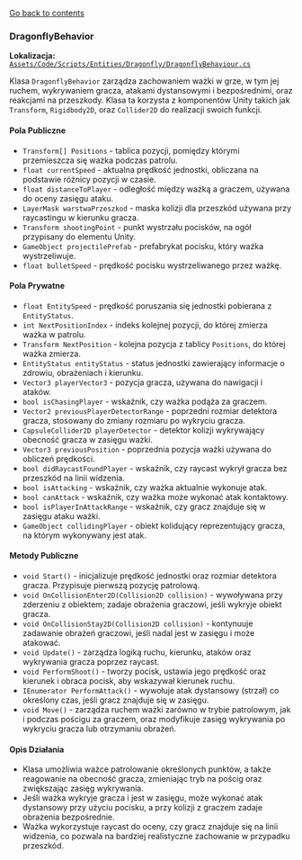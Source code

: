[Go back to contents](../../../contents.md)

### DragonflyBehavior

**Lokalizacja:** [`Assets/Code/Scripts/Entities/Dragonfly/DragonflyBehaviour.cs`](../../../../Assets/Code/Scripts/Entities/Dragonfly/DragonflyBehaviour.cs)

Klasa `DragonflyBehavior` zarządza zachowaniem ważki w grze, w tym jej ruchem, wykrywaniem gracza, atakami dystansowymi i bezpośrednimi, oraz reakcjami na przeszkody. Klasa ta korzysta z komponentów Unity takich jak `Transform`, `Rigidbody2D`, oraz `Collider2D` do realizacji swoich funkcji.

#### Pola Publiczne

- `Transform[] Positions` - tablica pozycji, pomiędzy którymi przemieszcza się ważka podczas patrolu.
- `float currentSpeed` - aktualna prędkość jednostki, obliczana na podstawie różnicy pozycji w czasie.
- `float distanceToPlayer` - odległość między ważką a graczem, używana do oceny zasięgu ataku.
- `LayerMask warstwaPrzeszkod` - maska kolizji dla przeszkód używana przy raycastingu w kierunku gracza.
- `Transform shootingPoint` - punkt wystrzału pocisków, na ogół przypisany do elementu Unity.
- `GameObject projectilePrefab` - prefabrykat pocisku, który ważka wystrzeliwuje.
- `float bulletSpeed` - prędkość pocisku wystrzeliwanego przez ważkę.

#### Pola Prywatne

- `float EntitySpeed` - prędkość poruszania się jednostki pobierana z `EntityStatus`.
- `int NextPositionIndex` - indeks kolejnej pozycji, do której zmierza ważka w patrolu.
- `Transform NextPosition` - kolejna pozycja z tablicy `Positions`, do której ważka zmierza.
- `EntityStatus entityStatus` - status jednostki zawierający informacje o zdrowiu, obrażeniach i kierunku.
- `Vector3 playerVector3` - pozycja gracza, używana do nawigacji i ataków.
- `bool isChasingPlayer` - wskaźnik, czy ważka podąża za graczem.
- `Vector2 previousPlayerDetectorRange` - poprzedni rozmiar detektora gracza, stosowany do zmiany rozmiaru po wykryciu gracza.
- `CapsuleCollider2D playerDetector` - detektor kolizji wykrywający obecność gracza w zasięgu ważki.
- `Vector3 previousPosition` - poprzednia pozycja ważki używana do obliczeń prędkości.
- `bool didRaycastFoundPlayer` - wskaźnik, czy raycast wykrył gracza bez przeszkód na linii widzenia.
- `bool isAttacking` - wskaźnik, czy ważka aktualnie wykonuje atak.
- `bool canAttack` - wskaźnik, czy ważka może wykonać atak kontaktowy.
- `bool isPlayerInAttackRange` - wskaźnik, czy gracz znajduje się w zasięgu ataku ważki.
- `GameObject collidingPlayer` - obiekt kolidujący reprezentujący gracza, na którym wykonywany jest atak.

#### Metody Publiczne

- `void Start()` - inicjalizuje prędkość jednostki oraz rozmiar detektora gracza. Przypisuje pierwszą pozycję patrolową.
- `void OnCollisionEnter2D(Collision2D collision)` - wywoływana przy zderzeniu z obiektem; zadaje obrażenia graczowi, jeśli wykryje obiekt gracza.
- `void OnCollisionStay2D(Collision2D collision)` - kontynuuje zadawanie obrażeń graczowi, jeśli nadal jest w zasięgu i może atakować.
- `void Update()` - zarządza logiką ruchu, kierunku, ataków oraz wykrywania gracza poprzez raycast.
- `void PerformShoot()` - tworzy pocisk, ustawia jego prędkość oraz kierunek i obraca pocisk, aby wskazywał kierunek ruchu.
- `IEnumerator PerformAttack()` - wywołuje atak dystansowy (strzał) co określony czas, jeśli gracz znajduje się w zasięgu.
- `void Move()` - zarządza ruchem ważki zarówno w trybie patrolowym, jak i podczas pościgu za graczem, oraz modyfikuje zasięg wykrywania po wykryciu gracza lub otrzymaniu obrażeń.

#### Opis Działania

- Klasa umożliwia ważce patrolowanie określonych punktów, a także reagowanie na obecność gracza, zmieniając tryb na pościg oraz zwiększając zasięg wykrywania.
- Jeśli ważka wykryje gracza i jest w zasięgu, może wykonać atak dystansowy przy użyciu pocisku, a przy kolizji z graczem zadaje obrażenia bezpośrednie.
- Ważka wykorzystuje raycast do oceny, czy gracz znajduje się na linii widzenia, co pozwala na bardziej realistyczne zachowanie w przypadku przeszkód.